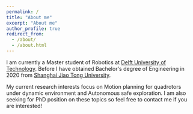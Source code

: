 ```yaml
---
permalink: /
title: "About me"
excerpt: "About me"
author_profile: true
redirect_from: 
  - /about/
  - /about.html
---
```


I am currently a Master student of Robotics at [Delft University of Technology](https://www.tudelft.nl/en/). Before I have obtained Bachelor's degree of Engineering in 2020 from [Shanghai Jiao Tong University](https://www.sjtu.edu.cn/).

My current research interests focus on Motion planning for quadrotors under dynamic environment and Autonomous safe exploration. I am also seeking for PhD position on these topics so feel free to contact me if you are interested!
